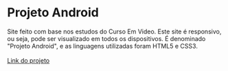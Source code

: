 # Projeto Android

 Site feito com base nos estudos do Curso Em Video. Este site é responsivo, ou seja, pode ser visualizado em todos os dispositivos. É denominado "Projeto Android", e as linguagens utilizadas foram HTML5 e CSS3. <br>
 <br>
<a href="diasassis.github.io/projeto-android/" target="_blank">Link do projeto</a>
